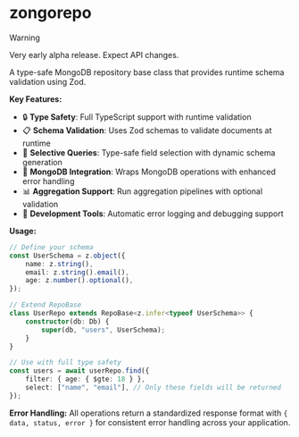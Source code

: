 # zongorepo

> [!WARNING]  
> Very early alpha release. Expect API changes.

<!-- API_DOC_START -->

A type-safe MongoDB repository base class that provides runtime schema
validation using Zod.

**Key Features:**

-   🔒 **Type Safety**: Full TypeScript support with runtime validation
-   📋 **Schema Validation**: Uses Zod schemas to validate documents at runtime
-   🎯 **Selective Queries**: Type-safe field selection with dynamic schema
    generation
-   🔧 **MongoDB Integration**: Wraps MongoDB operations with enhanced error
    handling
-   📊 **Aggregation Support**: Run aggregation pipelines with optional
    validation
-   🐛 **Development Tools**: Automatic error logging and debugging support

**Usage:**

```typescript
// Define your schema
const UserSchema = z.object({
    name: z.string(),
    email: z.string().email(),
    age: z.number().optional(),
});

// Extend RepoBase
class UserRepo extends RepoBase<z.infer<typeof UserSchema>> {
    constructor(db: Db) {
        super(db, "users", UserSchema);
    }
}

// Use with full type safety
const users = await userRepo.find({
    filter: { age: { $gte: 18 } },
    select: ["name", "email"], // Only these fields will be returned
});
```

**Error Handling:** All operations return a standardized response format with
`{ data, status, error }` for consistent error handling across your application.

<!-- API_DOC_END -->
